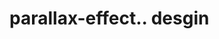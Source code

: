 # parallax-effect.. desgin                                                                                         
   
